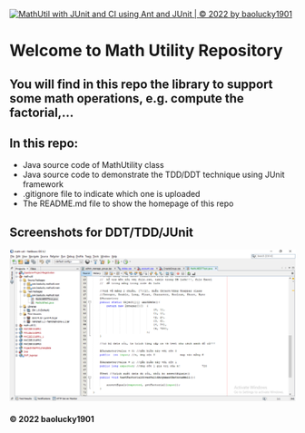 [![MathUtil with JUnit and CI using Ant and JUnit | © 2022 by baolucky1901](https://github.com/baolucky1901/math-util/actions/workflows/mathutil-ci.yml/badge.svg)](https://github.com/baolucky1901/math-util/actions/workflows/mathutil-ci.yml)
# Welcome to Math Utility Repository
## You will find in this repo the library to support some math operations, e.g. compute the factorial,...

## In this repo:
* Java source code of MathUtility class
* Java source code to demonstrate the TDD/DDT technique using JUnit framework
* .gitignore file to indicate which one is uploaded
* The README.md file to show the homepage of this repo

## Screenshots for DDT/TDD/JUnit 
![DDT-TDD-JUnit code](https://github.com/baolucky1901/math-util/blob/main/screenshots/DDT-TDD-JUnit.png)

#### © 2022 baolucky1901
